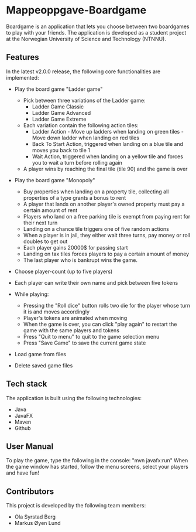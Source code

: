 # Mappeoppgave-Boardgame
Boardgame is an application that lets you choose between two boardgames to play with your friends.
The application is developed as a student project at the Norwegian University of Science and Technology (NTNNU).

## Features
In the latest v2.0.0 release, the following core functionalities are implemented:
- Play the board game "Ladder game"
  - Pick between three variations of the Ladder game:
    - Ladder Game Classic
    - Ladder Game Advanced
    - Ladder Game Extreme
  - Each variation contain the following action tiles:
    - Ladder Action
          - Move up ladders when landing on green tiles
          - Move down ladder when landing on red tiles
    - Back To Start Action, triggered when landing on a blue tile and moves you back to tile 1
    - Wait Action, triggered when landing on a yellow tile and forces you to wait a turn before rolling again
  - A player wins by reaching the final tile (tile 90) and the game is over
    
- Play the board game "Monopoly"
  - Buy properties when landing on a property tile, collecting all properties of a type grants a bonus to rent
  - A player that lands on another player's owned property must pay a certain amount of rent
  - Players who land on a free parking tile is exempt from paying rent for their next turn
  - Landing on a chance tile triggers one of five random actions
  - When a player is in jail, they either wait three turns, pay money or roll doubles to get out
  - Each player gains 20000$ for passing start
  - Landing on tax tiles forces players to pay a certain amount of money
  - The last player who is bankrupt wins the game.

- Choose player-count (up to five players)
- Each player can write their own name and pick between five tokens
- While playing:
    - Pressing the "Roll dice" button rolls two die for the player whose turn it is and moves accordingly
    - Player's tokens are animated when moving
    - When the game is over, you can click "play again" to restart the game with the same players and tokens
    - Press "Quit to menu" to quit to the game selection menu
    - Press "Save Game" to save the current game state
- Load game from files
- Delete saved game files

## Tech stack
The application is built using the following technologies:
- Java
- JavaFX
- Maven
- Github

## User Manual
To play the game, type the following in the console:
"mvn javafx:run"
When the game window has started, follow the menu screens, select your players and have fun!

## Contributors
This project is developed by the following team members:
- Ola Syrstad Berg
- Markus Øyen Lund
